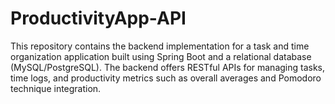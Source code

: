 # ProductivityApp-API
This repository contains the backend implementation for a task and time organization application built using Spring Boot and a relational database (MySQL/PostgreSQL). The backend offers RESTful APIs for managing tasks, time logs, and productivity metrics such as overall averages and Pomodoro technique integration.
